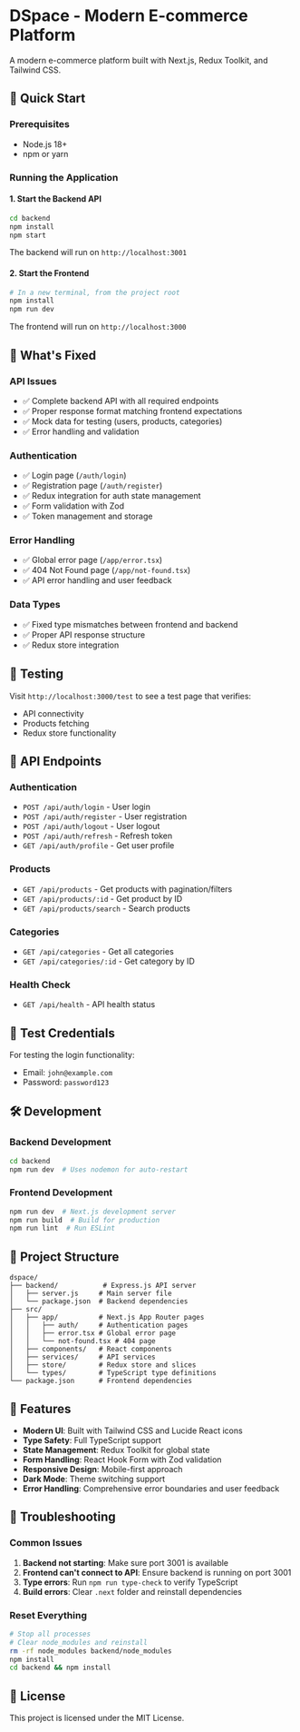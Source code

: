 # DSpace - Modern E-commerce Platform

A modern e-commerce platform built with Next.js, Redux Toolkit, and Tailwind CSS.

## 🚀 Quick Start

### Prerequisites
- Node.js 18+ 
- npm or yarn

### Running the Application

#### 1. Start the Backend API
```bash
cd backend
npm install
npm start
```
The backend will run on `http://localhost:3001`

#### 2. Start the Frontend
```bash
# In a new terminal, from the project root
npm install
npm run dev
```
The frontend will run on `http://localhost:3000`

## 🔧 What's Fixed

### API Issues
- ✅ Complete backend API with all required endpoints
- ✅ Proper response format matching frontend expectations
- ✅ Mock data for testing (users, products, categories)
- ✅ Error handling and validation

### Authentication
- ✅ Login page (`/auth/login`)
- ✅ Registration page (`/auth/register`)
- ✅ Redux integration for auth state management
- ✅ Form validation with Zod
- ✅ Token management and storage

### Error Handling
- ✅ Global error page (`/app/error.tsx`)
- ✅ 404 Not Found page (`/app/not-found.tsx`)
- ✅ API error handling and user feedback

### Data Types
- ✅ Fixed type mismatches between frontend and backend
- ✅ Proper API response structure
- ✅ Redux store integration

## 🧪 Testing

Visit `http://localhost:3000/test` to see a test page that verifies:
- API connectivity
- Products fetching
- Redux store functionality

## 📝 API Endpoints

### Authentication
- `POST /api/auth/login` - User login
- `POST /api/auth/register` - User registration
- `POST /api/auth/logout` - User logout
- `POST /api/auth/refresh` - Refresh token
- `GET /api/auth/profile` - Get user profile

### Products
- `GET /api/products` - Get products with pagination/filters
- `GET /api/products/:id` - Get product by ID
- `GET /api/products/search` - Search products

### Categories
- `GET /api/categories` - Get all categories
- `GET /api/categories/:id` - Get category by ID

### Health Check
- `GET /api/health` - API health status

## 🔑 Test Credentials

For testing the login functionality:
- Email: `john@example.com`
- Password: `password123`

## 🛠️ Development

### Backend Development
```bash
cd backend
npm run dev  # Uses nodemon for auto-restart
```

### Frontend Development
```bash
npm run dev  # Next.js development server
npm run build  # Build for production
npm run lint  # Run ESLint
```

## 📁 Project Structure

```
dspace/
├── backend/           # Express.js API server
│   ├── server.js     # Main server file
│   └── package.json  # Backend dependencies
├── src/
│   ├── app/          # Next.js App Router pages
│   │   ├── auth/     # Authentication pages
│   │   ├── error.tsx # Global error page
│   │   └── not-found.tsx # 404 page
│   ├── components/   # React components
│   ├── services/     # API services
│   ├── store/        # Redux store and slices
│   └── types/        # TypeScript type definitions
└── package.json      # Frontend dependencies
```

## 🎨 Features

- **Modern UI**: Built with Tailwind CSS and Lucide React icons
- **Type Safety**: Full TypeScript support
- **State Management**: Redux Toolkit for global state
- **Form Handling**: React Hook Form with Zod validation
- **Responsive Design**: Mobile-first approach
- **Dark Mode**: Theme switching support
- **Error Handling**: Comprehensive error boundaries and user feedback

## 🚨 Troubleshooting

### Common Issues

1. **Backend not starting**: Make sure port 3001 is available
2. **Frontend can't connect to API**: Ensure backend is running on port 3001
3. **Type errors**: Run `npm run type-check` to verify TypeScript
4. **Build errors**: Clear `.next` folder and reinstall dependencies

### Reset Everything
```bash
# Stop all processes
# Clear node_modules and reinstall
rm -rf node_modules backend/node_modules
npm install
cd backend && npm install
```

## 📄 License

This project is licensed under the MIT License.
